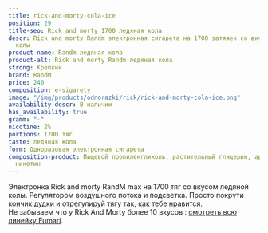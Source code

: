 ```yaml
---
title: rick-and-morty-cola-ice
position: 29
title-seo: Rick and morty 1700 ледяная кола
descr: Rick and morty Randm электронная сигарета на 1700 затяжек со вкусом ледяной
  колы
product-name: Randm ледяная кола
product-alt: Rick and morty Randm ледяная кола
strong: Крепкий
brand: RandM
price: 240
composition: e-sigarety
image: "/img/products/odnorazki/rick/rick-and-morty-cola-ice.png"
availability-descr: В наличии
has_availability: true
gramm: "-"
nicotine: 2%
portions: 1700 тяг
taste: ледяная кола
form: Одноразовая электронная сигарета
composition-product: Пищевой пропиленгликоль, растительный глицерин, ароматизатор,
  никотин
---
```


Электронка Rick and morty ️RandM max на 1700 тяг со вкусом ледяной колы. Регулятором воздушного потока и подсветка. Просто покрути кончик дудки и отрегулируй тягу так, как тебе нравится.<br>
Не забываем что у Rick And Morty более 10 вкусов : [смотреть всю линейку Fumari](/pods-rick-and-morty).